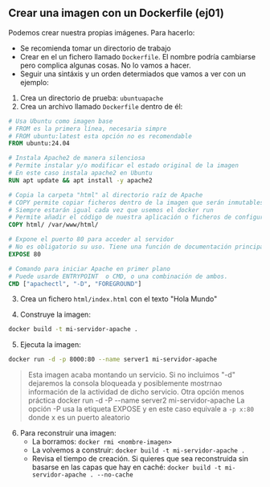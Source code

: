 ## **Crear una imagen con un Dockerfile (ej01)**

Podemos crear nuestra propias imágenes. Para hacerlo:

- Se recomienda tomar un directorio de trabajo
- Crear en el un fichero llamado `Dockerfile`. El nombre podría cambiarse pero complica algunas cosas. No lo vamos a hacer.
- Seguir una sintáxis y un orden determiados que vamos a ver con un ejemplo:

1. Crea un directorio de prueba: `ubuntuapache`
2. Crea un archivo llamado `Dockerfile` dentro de él:

  ```dockerfile
  # Usa Ubuntu como imagen base
  # FROM es la primera línea, necesaria simpre
  # FROM ubuntu:latest esta opción no es recomendable
  FROM ubuntu:24.04

  # Instala Apache2 de manera silenciosa
  # Permite instalar y/o modificar el estado original de la imagen
  # En este caso instala apache2 en Ubuntu
  RUN apt update && apt install -y apache2

  # Copia la carpeta "html" al directorio raíz de Apache
  # COPY permite copiar ficheros dentro de la imagen que serán inmutables
  # Siempre estarán igual cada vez que usemos el docker run
  # Permite añadir el código de nuestra aplicación o ficheros de configuración  
  COPY html/ /var/www/html/

  # Expone el puerto 80 para acceder al servidor
  # No es obligatorio su uso. Tiene una función de documentación principalmente
  EXPOSE 80

  # Comando para iniciar Apache en primer plano
  # Puede usarde ENTRYPOINT  o CMD, o una combinación de ambos.
  CMD ["apachectl", "-D", "FOREGROUND"]
  ```

3. Crea un fichero `html/index.html` con el texto "Hola Mundo"

4. Construye la imagen:

  ```bash
  docker build -t mi-servidor-apache .
  ```

5. Ejecuta la imagen:

  ```bash
  docker run -d -p 8000:80 --name server1 mi-servidor-apache
  ```

> Esta imagen acaba montando un servicio. Si no incluimos "-d" dejaremos la consola bloqueada y posiblemente mostrnao información de la actividad de dicho servicio.
> Otra opción menos práctica
>   docker run -d -P --name server2 mi-servidor-apache
> La opción -P usa la etiqueta EXPOSE  y en este caso equivale a `-p x:80` donde x es un puerto aleatorio

6. Para reconstruir una imagen:
   - La borramos: `docker rmi <nombre-imagen>`
   - La volvemos a construir: `docker build -t mi-servidor-apache .`
   - Revisa el tiempo de creación. Si quieres que sea reconstruida sin basarse en las capas que hay en caché: `docker build -t mi-servidor-apache . --no-cache`